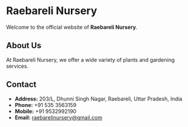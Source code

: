 # Raebareli Nursery

Welcome to the official website of **Raebareli Nursery**.

## About Us

At Raebareli Nursery, we offer a wide variety of plants and gardening services.

## Contact

- **Address:** 203/L, Dhunni Singh Nagar, Raebareli, Uttar Pradesh, India
- **Phone:** +91 535 3563159
- **Mobile:** +91 9532992190
- **Email:** raebarelinursery@gmail.com
